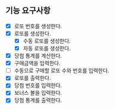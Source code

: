 ## 기능 요구사항

- [x] 로또 번호를 생성한다.
- [x] 로또를 생성한다.
  - [x] 수동 로또를 생성한다.
  - [x] 자동 로또를 생성한다.
- [x] 당첨 통계를 계산한다.
- [x] 구매금액을 입력한다.
- [ ] 수동으로 구매할 로또 수와 번호를 입력한다.
- [x] 로또를 출력한다.
- [x] 당첨 번호를 입력한다.
- [x] 보너스 볼을 입력한다.
- [x] 당첨 통계를 출력한다.